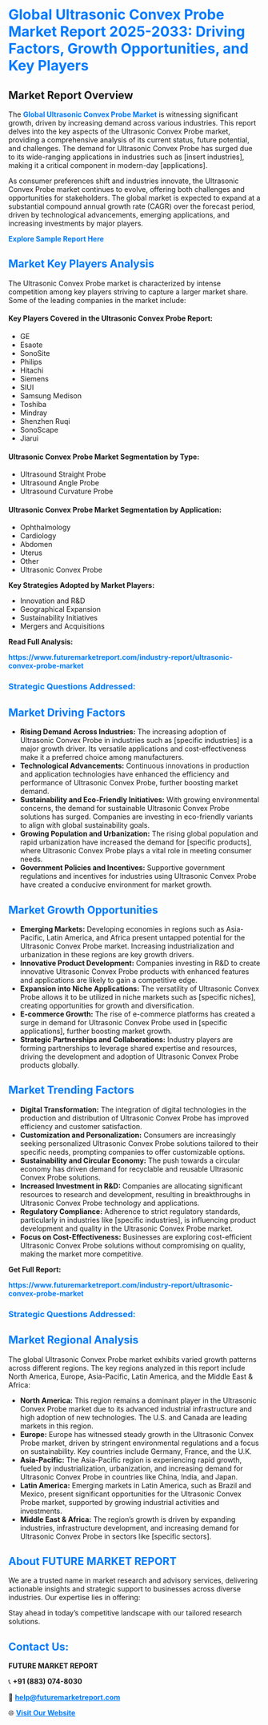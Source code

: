 <h1 style="color: #007BFF;">Global Ultrasonic Convex Probe Market Report 2025-2033: Driving Factors, Growth Opportunities, and Key Players</h1>

<section id="overview">
<h2>Market Report Overview</h2>
<p>The <a href="https://www.futuremarketreport.com/industry-report/ultrasonic-convex-probe-market" style="color: #007BFF; text-decoration: none;"><strong>Global Ultrasonic Convex Probe Market</strong></a> is witnessing significant growth, driven by increasing demand across various industries. This report delves into the key aspects of the Ultrasonic Convex Probe market, providing a comprehensive analysis of its current status, future potential, and challenges. The demand for Ultrasonic Convex Probe has surged due to its wide-ranging applications in industries such as [insert industries], making it a critical component in modern-day [applications].</p>
<p>As consumer preferences shift and industries innovate, the Ultrasonic Convex Probe market continues to evolve, offering both challenges and opportunities for stakeholders. The global market is expected to expand at a substantial compound annual growth rate (CAGR) over the forecast period, driven by technological advancements, emerging applications, and increasing investments by major players.</p>
</section>

<section id="overview">
<p><a href="https://www.futuremarketreport.com/request-sample/reportId=122345" style="color: #007BFF; text-decoration: none;"><strong>Explore Sample Report Here</strong></a></p>
</section>

<section id="key-players">
<h2 style="color: #007BFF;">Market Key Players Analysis</h2>
<p>The Ultrasonic Convex Probe market is characterized by intense competition among key players striving to capture a larger market share. Some of the leading companies in the market include:</p>
<h4>Key Players Covered in the Ultrasonic Convex Probe Report:</h4>
<ul><li>GE</li><li>Esaote</li><li>SonoSite</li><li>Philips</li><li>Hitachi</li><li>Siemens</li><li>SIUI</li><li>Samsung Medison</li><li>Toshiba</li><li>Mindray</li><li>Shenzhen Ruqi</li><li>SonoScape</li><li>Jiarui</li></ul>
<h4>Ultrasonic Convex Probe Market Segmentation by Type:</h4>
<ul><li>Ultrasound Straight Probe</li><li>Ultrasound Angle Probe</li><li>Ultrasound Curvature Probe</li></ul>

<h4>Ultrasonic Convex Probe Market Segmentation by Application:</h4>
<ul><li>Ophthalmology</li><li>Cardiology</li><li>Abdomen</li><li>Uterus</li><li>Other</li><li>Ultrasonic Convex Probe</li></ul>
<p><strong>Key Strategies Adopted by Market Players:</strong></p>
<ul>
<li>Innovation and R&D</li>
<li>Geographical Expansion</li>
<li>Sustainability Initiatives</li>
<li>Mergers and Acquisitions</li>
</ul>
</section>

<section>
<p><strong>Read Full Analysis: </strong></p><a href="https://www.futuremarketreport.com/industry-report/ultrasonic-convex-probe-market" style="color: #007BFF; text-decoration: none;"><strong>https://www.futuremarketreport.com/industry-report/ultrasonic-convex-probe-market</strong></a>
<h3 style="color: #007BFF;">Strategic Questions Addressed:</h3>
</section>

<section id="driving-factors">
<h2 style="color: #007BFF;">Market Driving Factors</h2>
<ul>
<li><strong>Rising Demand Across Industries:</strong> The increasing adoption of Ultrasonic Convex Probe in industries such as [specific industries] is a major growth driver. Its versatile applications and cost-effectiveness make it a preferred choice among manufacturers.</li>
<li><strong>Technological Advancements:</strong> Continuous innovations in production and application technologies have enhanced the efficiency and performance of Ultrasonic Convex Probe, further boosting market demand.</li>
<li><strong>Sustainability and Eco-Friendly Initiatives:</strong> With growing environmental concerns, the demand for sustainable Ultrasonic Convex Probe solutions has surged. Companies are investing in eco-friendly variants to align with global sustainability goals.</li>
<li><strong>Growing Population and Urbanization:</strong> The rising global population and rapid urbanization have increased the demand for [specific products], where Ultrasonic Convex Probe plays a vital role in meeting consumer needs.</li>
<li><strong>Government Policies and Incentives:</strong> Supportive government regulations and incentives for industries using Ultrasonic Convex Probe have created a conducive environment for market growth.</li>
</ul>
</section>

<section id="growth-opportunities">
<h2 style="color: #007BFF;">Market Growth Opportunities</h2>
<ul>
<li><strong>Emerging Markets:</strong> Developing economies in regions such as Asia-Pacific, Latin America, and Africa present untapped potential for the Ultrasonic Convex Probe market. Increasing industrialization and urbanization in these regions are key growth drivers.</li>
<li><strong>Innovative Product Development:</strong> Companies investing in R&D to create innovative Ultrasonic Convex Probe products with enhanced features and applications are likely to gain a competitive edge.</li>
<li><strong>Expansion into Niche Applications:</strong> The versatility of Ultrasonic Convex Probe allows it to be utilized in niche markets such as [specific niches], creating opportunities for growth and diversification.</li>
<li><strong>E-commerce Growth:</strong> The rise of e-commerce platforms has created a surge in demand for Ultrasonic Convex Probe used in [specific applications], further boosting market growth.</li>
<li><strong>Strategic Partnerships and Collaborations:</strong> Industry players are forming partnerships to leverage shared expertise and resources, driving the development and adoption of Ultrasonic Convex Probe products globally.</li>
</ul>
</section>

<section id="trending-factors">
<h2 style="color: #007BFF;">Market Trending Factors</h2>
<ul>
<li><strong>Digital Transformation:</strong> The integration of digital technologies in the production and distribution of Ultrasonic Convex Probe has improved efficiency and customer satisfaction.</li>
<li><strong>Customization and Personalization:</strong> Consumers are increasingly seeking personalized Ultrasonic Convex Probe solutions tailored to their specific needs, prompting companies to offer customizable options.</li>
<li><strong>Sustainability and Circular Economy:</strong> The push towards a circular economy has driven demand for recyclable and reusable Ultrasonic Convex Probe solutions.</li>
<li><strong>Increased Investment in R&D:</strong> Companies are allocating significant resources to research and development, resulting in breakthroughs in Ultrasonic Convex Probe technology and applications.</li>
<li><strong>Regulatory Compliance:</strong> Adherence to strict regulatory standards, particularly in industries like [specific industries], is influencing product development and quality in the Ultrasonic Convex Probe market.</li>
<li><strong>Focus on Cost-Effectiveness:</strong> Businesses are exploring cost-efficient Ultrasonic Convex Probe solutions without compromising on quality, making the market more competitive.</li>
</ul>
</section>

<section>
<p><strong>Get Full Report: </strong></p><a href="https://www.futuremarketreport.com/industry-report/ultrasonic-convex-probe-market" style="color: #007BFF; text-decoration: none;"><strong>https://www.futuremarketreport.com/industry-report/ultrasonic-convex-probe-market</strong></a>
<h3 style="color: #007BFF;">Strategic Questions Addressed:</h3>
</section>


<section id="regional-analysis">
<h2 style="color: #007BFF;">Market Regional Analysis</h2>
<p>The global Ultrasonic Convex Probe market exhibits varied growth patterns across different regions. The key regions analyzed in this report include North America, Europe, Asia-Pacific, Latin America, and the Middle East & Africa:</p>
<ul>
<li><strong>North America:</strong> This region remains a dominant player in the Ultrasonic Convex Probe market due to its advanced industrial infrastructure and high adoption of new technologies. The U.S. and Canada are leading markets in this region.</li>
<li><strong>Europe:</strong> Europe has witnessed steady growth in the Ultrasonic Convex Probe market, driven by stringent environmental regulations and a focus on sustainability. Key countries include Germany, France, and the U.K.</li>
<li><strong>Asia-Pacific:</strong> The Asia-Pacific region is experiencing rapid growth, fueled by industrialization, urbanization, and increasing demand for Ultrasonic Convex Probe in countries like China, India, and Japan.</li>
<li><strong>Latin America:</strong> Emerging markets in Latin America, such as Brazil and Mexico, present significant opportunities for the Ultrasonic Convex Probe market, supported by growing industrial activities and investments.</li>
<li><strong>Middle East & Africa:</strong> The region’s growth is driven by expanding industries, infrastructure development, and increasing demand for Ultrasonic Convex Probe in sectors like [specific sectors].</li>
</ul>
</section>

<footer>
<h2 style="color: #007BFF;">About FUTURE MARKET REPORT</h2>
<p>We are a trusted name in market research and advisory services, delivering actionable insights and strategic support to businesses across diverse industries. Our expertise lies in offering:</p>

<p>Stay ahead in today’s competitive landscape with our tailored research solutions.</p>

<h2 style="color: #007BFF;">Contact Us:</h2>
<p><strong>FUTURE MARKET REPORT</strong></p>
<p>📞 <strong>+91 (883) 074-8030</strong></p>
<p>📧 <strong><a href="mailto:help@futuremarketreport.com" style="color: #007BFF;">help@futuremarketreport.com</a></strong></p>
<p>🌐 <strong><a href="https://www.futuremarketreport.com/" style="color: #007BFF;">Visit Our Website</a></strong></p>
</footer>